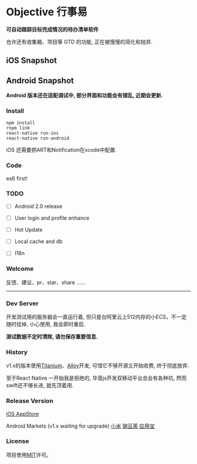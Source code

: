 # Objective 行事易

**可自动跟踪目标完成情况的待办清单软件** 

也许还有收集箱、项目等 GTD 的功能, 正在被慢慢的简化和抛弃.


## iOS Snapshot


## Android Snapshot
**Android 版本还在适配调试中, 部分界面和功能会有错乱, 近期会更新.**


### Install

```
npm install
rnpm link
react-native run-ios
react-native run-android
```

iOS 还需要把ART和Notification在xcode中配置.


### Code

es6 first!


### TODO

- [ ] Android 2.0 release
- [ ] User login and profile enhance
- [ ] Hot Update
- [ ] Local cache and db
- [ ] I18n


### Welcome

反馈、建议、pr、star、share ……


- - -

### Dev Server

开发测试用的服务器会一直运行着, 但只是台阿里云上512内存的小ECS，不一定随时挂掉, 小心使用, 我会即时重启.

**测试数据不定时清除, 请勿保存重要信息.**


### History

v1.x的版本使用[Titanium](https://github.com/appcelerator/titanium)、[Alloy](https://github.com/appcelerator/alloy)开发, 可惜它不够开源又开始收费, 终于彻底放弃.

至于React Native 一开始我是拒绝的, 毕竟js开发双移动平台总会有各种坑, 然而swift还不够长进, 就先顶着用.


### Release Version

[iOS AppStore](https://itunes.apple.com/cn/app/xing-shi-yi/id931153512?mt=8)

Android Markets (v1.x waiting for upgrade)
[小米](http://app.mi.com/detail/71912)
[豌豆荚](http://www.wandoujia.com/apps/com.exease.etd.objective)
[应用宝](http://sj.qq.com/myapp/detail.htm?apkName=com.exease.etd.objective)


### License
项目使用[MIT](LICENSE)许可。